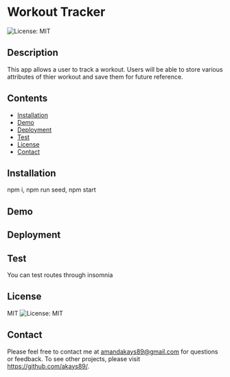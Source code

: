 
# Workout Tracker
![License: MIT](https://img.shields.io/badge/License-MIT-yellow.svg)
## Description
This app allows a user to track a workout. Users will be able to store various attributes of thier workout and save them for future reference.
## Contents
* [Installation](#Installation)
* [Demo](#Demo)
* [Deployment](#Deployment)
* [Test](#Test)
* [License](#License)
* [Contact](#Questions?)
## Installation
 npm i, npm run seed, npm start
 ## Demo
 ## Deployment
## Test
You can test routes through insomnia
## License
MIT
![License: MIT](https://img.shields.io/badge/License-MIT-yellow.svg)
## Contact
Please feel free to contact me at amandakays89@gmail.com for questions or feedback. 
To see other projects, please visit https://github.com/akays89/.
